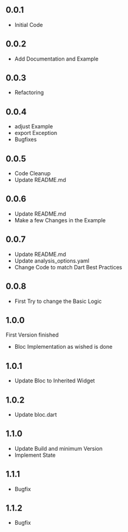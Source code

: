 ## 0.0.1

* Initial Code

## 0.0.2

* Add Documentation and Example

## 0.0.3

* Refactoring

## 0.0.4

* adjust Example
* export Exception
* Bugfixes

## 0.0.5

* Code Cleanup
* Update README.md

## 0.0.6

* Update README.md
* Make a few Changes in the Example

## 0.0.7

* Update README.md
* Update analysis_options.yaml
* Change Code to match Dart Best Practices

## 0.0.8

* First Try to change the Basic Logic

## 1.0.0

First Version finished
* Bloc Implementation as wished is done

## 1.0.1

* Update Bloc to Inherited Widget

## 1.0.2

* Update bloc.dart

## 1.1.0

* Update Build and minimum Version
* Implement State

## 1.1.1

* Bugfix

## 1.1.2

* Bugfix